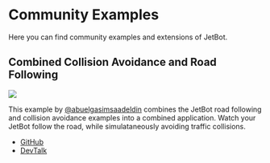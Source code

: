 # Community Examples

Here you can find community examples and extensions of JetBot.

## Combined Collision Avoidance and Road Following

<img src="https://aws1.discourse-cdn.com/nvidia/original/3X/e/a/ea72298c8b2a3a036aa7449e1f3e6feefd49c1be.gif"/>

This example by [@abuelgasimsaadeldin](https://github.com/abuelgasimsaadeldin) combines the JetBot road following
and collision avoidance examples into a combined application.  Watch your JetBot follow the road, while simulataneously
avoiding traffic collisions.

* [GitHub](https://github.com/abuelgasimsaadeldin/Jetbot-Road-Following-and-Collision-Avoidance)
* [DevTalk](https://forums.developer.nvidia.com/t/combine-jetbot-road-following-and-collision-avoidance-tasks/178857)
